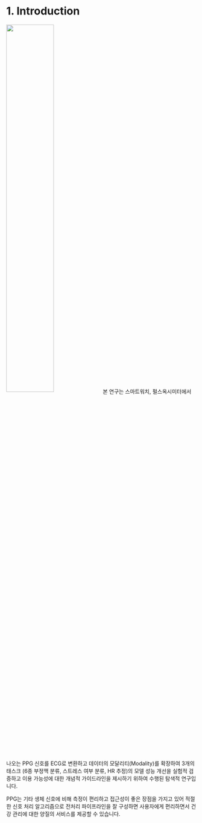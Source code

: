 # 1. Introduction
<img src="https://miro.medium.com/v2/resize:fit:720/format:webp/1*gSvhoJry6FKQxbXIzbPlzA.png" width="50%" height="50%" align="center"/>
본 연구는 스마트워치, 펄스옥시미터에서 나오는 PPG 신호를 ECG로 변환하고 데이터의 모달리티(Modality)를 확장하여 3개의 태스크 (6종 부정맥 분류, 스트레스 여부 분류, HR 추정)의 모델 성능 개선을 실험적 검증하고 
이용 가능성에 대한 개념적 가이드라인을 제시하기 위하여 수행된 탐색적 연구입니다.

PPG는 기타 생체 신호에 비해 측정이 편리하고 접근성이 좋은 장점을 가지고 있어 적절한 신호 처리 알고리즘으로 전처리 파이프라인을 잘 구성하면 사용자에게 편리하면서 건강 관리에 대한 양질의 서비스를 제공할 수 있습니다.
